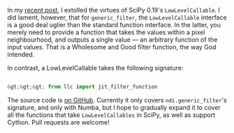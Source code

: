 <!--
.. title: Prettier LowLevelCallables with Numba JIT and decorators
.. slug: prettier-lowlevelcallables-with-numba-jit-and-decorators
.. date: 2017-03-15 00:14:49
.. tags: Numba,open-source,Planet SciPy,programming,Python,SciPy
.. category: 
.. link: 
.. description: 
.. type: text
.. has_math: no
.. status: published
.. wp-status: publish
-->

<html><body><p>In my <a href="https://ilovesymposia.com/2017/03/12/scipys-new-lowlevelcallable-is-a-game-changer/">recent post</a>, I extolled the virtues of SciPy 0.19's <code>LowLevelCallable</code>. I did lament, however, that for <code>generic_filter</code>, the <code>LowLevelCallable</code> interface is a good deal uglier than the standard function interface. In the latter, you merely need to provide a function that takes the values within a pixel neighbourhood, and outputs a single value — an arbitrary function of the input values. That is a Wholesome and Good filter function, the way God intended.

In contrast, a LowLevelCallable takes the following signature:

```python

&gt;&gt;&gt; from llc import jit_filter_function

```

The source code is <a href="https://github.com/jni/llc-tools">on GitHub</a>. Currently it only covers <code>ndi.generic_filter</code>'s signature, and only with Numba, but I hope to gradually expand it to cover all the functions that take <code>LowLevelCallables</code> in SciPy, as well as support Cython. Pull requests are welcome!</p></body></html>
